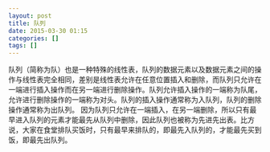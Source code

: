 ```yaml
---
layout: post
title: 队列
date: 2015-03-30 01:15
categories: []
tags: []
---
```

队列（简称为队）也是一种特殊的线性表，队列的数据元素以及数据元素之间的操作与线性表完全相同，差别是线性表允许在任意位置插入和删除，而队列只允许在一端进行插入操作而在另一端进行删除操作。队列允许插入操作的一端称为队尾，允许进行删除操作的一端称为对头。队列的插入操作通常称为入队列，队列的删除操作通常称为出队列。
因为队列只允许在一端插入，在另一端删除，所以只有最早进入队列的元素才能最先从队列中删除，因此队列也被称为先进先出表。比方说，大家在食堂排队买饭时，只有最早来排队的，即最先入队列的，才能最先买到饭，即最先出队列。
